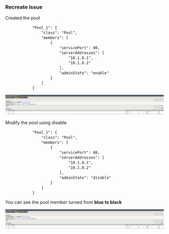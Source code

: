 ### Recreate Issue

Created the pool

```
            "Pool_1": {
                "class": "Pool",
                "members": [
                    {
                        "servicePort": 80,
                        "serverAddresses": [
                            "10.1.0.1",
                            "10.1.0.2"
                        ],
                        "adminState": "enable"
                    }
                ]
            }
```

![blue](https://github.com/mdditt2000/f5-appsvcs-extension/blob/master/github/603/diagram/2022-05-04_13-14-34.png)

Modify the pool using disable

```
            "Pool_1": {
                "class": "Pool",
                "members": [
                    {
                        "servicePort": 80,
                        "serverAddresses": [
                            "10.1.0.1",
                            "10.1.0.2"
                        ],
                        "adminState": "disable"
                    }
                ]
            }
```

You can see the pool member turned from **blue to black**

![black](https://github.com/mdditt2000/f5-appsvcs-extension/blob/master/github/603/diagram/2022-05-04_13-14-34.png)